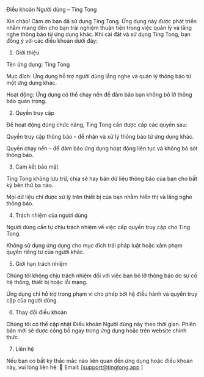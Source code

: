 Điều khoản Người dùng – Ting Tong

Xin chào! Cảm ơn bạn đã sử dụng Ting Tong.
Ứng dụng này được phát triển nhằm mang đến cho bạn trải nghiệm thuận tiện trong việc quản lý và lắng nghe thông báo từ ứng dụng khác.
Khi cài đặt và sử dụng Ting Tong, bạn đồng ý với các điều khoản dưới đây:

1. Giới thiệu

Tên ứng dụng: Ting Tong

Mục đích: Ứng dụng hỗ trợ người dùng lắng nghe và quản lý thông báo từ một ứng dụng khác.

Hoạt động: Ứng dụng có thể chạy nền để đảm bảo bạn không bỏ lỡ thông báo quan trọng.

2. Quyền truy cập

Để hoạt động đúng chức năng, Ting Tong cần được cấp các quyền sau:

Quyền truy cập thông báo – để nhận và xử lý thông báo từ ứng dụng khác.

Quyền chạy nền – để đảm bảo ứng dụng hoạt động liên tục và không bỏ sót thông báo.

3. Cam kết bảo mật

Ting Tong không lưu trữ, chia sẻ hay bán dữ liệu thông báo của bạn cho bất kỳ bên thứ ba nào.

Mọi dữ liệu chỉ được xử lý trên thiết bị của bạn nhằm hiển thị và lắng nghe thông báo.

4. Trách nhiệm của người dùng

Người dùng cần tự chịu trách nhiệm về việc cấp quyền truy cập cho Ting Tong.

Không sử dụng ứng dụng cho mục đích trái pháp luật hoặc xâm phạm quyền riêng tư của người khác.

5. Giới hạn trách nhiệm

Chúng tôi không chịu trách nhiệm đối với việc bạn bỏ lỡ thông báo do sự cố hệ thống, thiết bị hoặc lỗi mạng.

Ứng dụng chỉ hỗ trợ trong phạm vi cho phép bởi hệ điều hành và quyền truy cập của người dùng.

6. Thay đổi điều khoản

Chúng tôi có thể cập nhật Điều khoản Người dùng này theo thời gian. Phiên bản mới sẽ được công bố ngay trong ứng dụng hoặc trên website chính thức.

7. Liên hệ

Nếu bạn có bất kỳ thắc mắc nào liên quan đến ứng dụng hoặc điều khoản này, vui lòng liên hệ:
📧 Email: [support@tingtong.app
]

